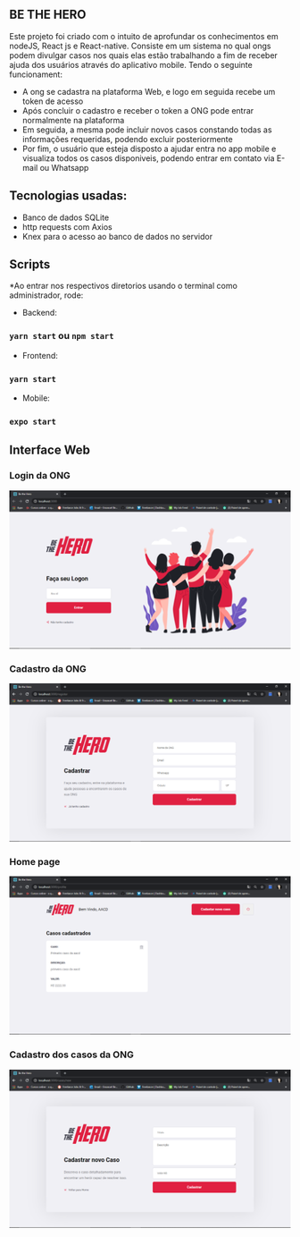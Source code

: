 ## BE THE HERO

Este projeto foi criado com o intuito de aprofundar os conhecimentos em nodeJS, React js e React-native. Consiste em um sistema no qual ongs podem divulgar casos nos quais elas estão trabalhando a fim de receber ajuda dos usuários através do aplicativo mobile. Tendo o seguinte funcionament: 
- A ong se cadastra na plataforma Web, e logo em seguida recebe um token de acesso
- Após concluir o cadastro e receber o token a ONG pode entrar normalmente na plataforma 
- Em seguida, a mesma pode incluir novos casos constando todas as informações requeridas, podendo excluir posteriormente 
- Por fim, o usuário que esteja disposto a ajudar entra no app mobile e visualiza todos os casos disponiveis, podendo entrar em contato via E-mail ou Whatsapp
 
## Tecnologias usadas:
- Banco de dados SQLite 
- http requests com Axios
- Knex para o acesso ao banco de dados no servidor

## Scripts
*Ao entrar nos respectivos diretorios usando o terminal como administrador, rode:

- Backend:
### `yarn start` ou `npm start`

- Frontend: 
### `yarn start`

- Mobile:
### `expo start`

## Interface Web

### Login da ONG
![alt text](assets/2020-03-31-2.png)

### Cadastro da ONG
![alt text](assets/2020-03-31-3.png)

### Home page
![alt text](assets/2020-03-31-4.png)

### Cadastro dos casos da ONG
![alt text](assets/2020-03-31-5.png)

